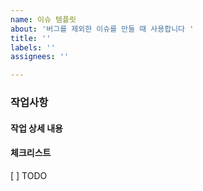 ```yaml
---
name: 이슈 템플릿
about: '버그를 제외한 이슈를 만들 때 사용합니다 '
title: ''
labels: ''
assignees: ''

---
```


### 작업사항

#### 작업 상세 내용

#### 체크리스트
[ ] TODO
